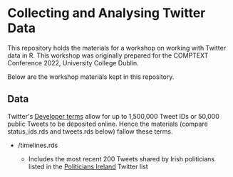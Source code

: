 # Collecting and Analysing Twitter Data

This repository holds the materials for a workshop on working with Twitter data in R. This workshop was originally prepared for the COMPTEXT Conference 2022, University College Dublin.

Below are the workshop materials kept in this repository. 

## Data

Twitter's [Developer terms](https://developer.twitter.com/en/developer-terms/agreement-and-policy) allow for up to 1,500,000 Tweet IDs or 50,000 public Tweets to be deposited online. Hence the materials (compare status_ids.rds and tweets.rds below) fallow these terms.

- /timelines.rds 
    
    - Includes the most recent 200 Tweets shared by Irish politicians listed in the [Politicians Ireland](https://twitter.com/i/lists/21722967) Twitter list
